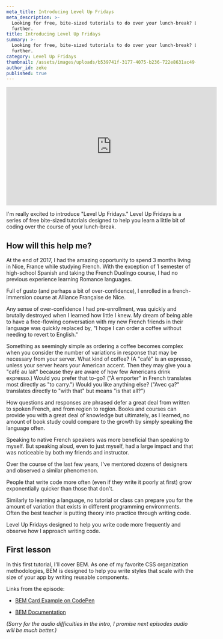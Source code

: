 ```yaml
---
meta_title: Introducing Level Up Fridays
meta_description: >-
  Looking for free, bite-sized tutorials to do over your lunch-break? Look no
  further.
title: Introducing Level Up Fridays
summary: >-
  Looking for free, bite-sized tutorials to do over your lunch-break? Look no
  further.
category: Level Up Fridays
thumbnail: /assets/images/uploads/b539741f-3177-4075-b236-722e8631ac49-1.jpg
author_id: zeke
published: true
---
```

<iframe width="560" height="315" src="https://www.youtube.com/embed/gawbDwuQsWc?rel=0" frameborder="0" allow="autoplay; encrypted-media" allowfullscreen></iframe>

I'm really excited to introduce "Level Up Fridays." Level Up Fridays is a series of free bite-sized tutorials designed to help you learn a little bit of coding over the course of your lunch-break.

## How will this help me?

At the end of 2017, I had the amazing opportunity to spend 3 months living in Nice, France while studying French. With the exception of 1 semester of high-school Spanish and taking the French Duolingo course, I had no previous experience learning Romance languages.

Full of gusto (and perhaps a bit of over-confidence), I enrolled in a french-immersion course at Alliance Française de Nice.

Any sense of over-confidence I had pre-enrollment, was quickly and brutally destroyed when I learned how little I knew. My dream of being able to have a free-flowing conversation with my new French friends in their language was quickly replaced by, "I hope I can order a coffee without needing to revert to English."

Something as seemingly simple as ordering a coffee becomes complex when you consider the number of variations in response that may be necessary from your server. What kind of coffee? (A "café" is an expresso, unless your server hears your American accent. Then they may give you a "café au lait" because they are aware of how few Americans drink expresso.)  Would you prefer that to-go? ("À emporter" in French translates most directly as "to carry.") Would you like anything else? ("Avec ça?" translates directly to "with that" but means "is that all?")

How questions and responses are phrased defer a great deal from written to spoken French, and from region to region. Books and courses can provide you with a great deal of knowledge but ultimately, as I learned, no amount of book study could compare to the growth by simply speaking the language often.

Speaking to native French speakers was more beneficial than speaking to myself. But speaking aloud, even to just myself, had a large impact and that was noticeable by both my friends and instructor.

Over the course of the last few years, I've mentored dozens of designers and observed a similar phenomenon. 

People that write code more often (even if they write it poorly at first) grow exponentially quicker than those that don't.

Similarly to learning a language, no tutorial or class can prepare you for the amount of variation that exists in different programming environments. Often the best teacher is putting theory into practice through writing code.

Level Up Fridays designed to help you write code more frequently and observe how I approach writing code.

## First lesson

In this first tutorial, I'll cover BEM. As one of my favorite CSS organization methodologies, BEM is designed to help you write styles that scale with the size of your app by writing reusable components.

Links from the episode:

* [BEM Card Example on CodePen](https://codepen.io/ebinion/pen/QOMPWz/)

* [BEM Documentation](http://getbem.com/)


*(Sorry for the audio difficulties in the intro, I promise next episodes audio will be much better.)*
